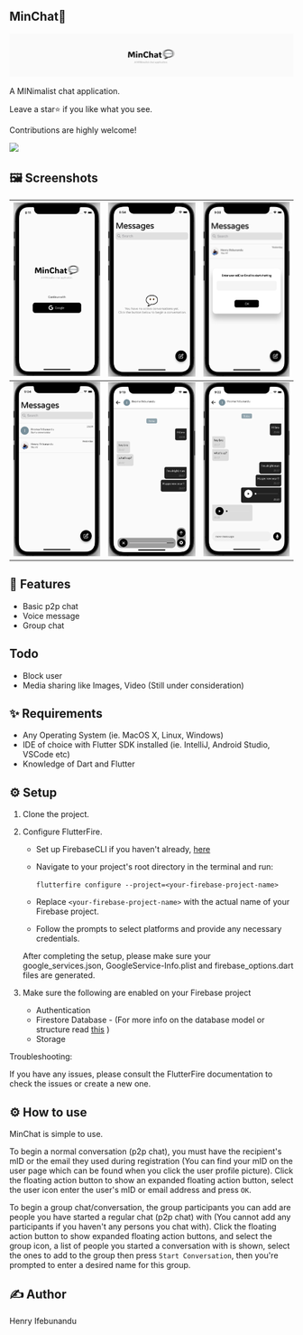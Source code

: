 ## MinChat💬
<p float="">
  <img src= "https://github.com/maykhid/min_chat/blob/main/screenshots/header.png?raw=true" />
</p>

A MINimalist chat application.

Leave a star⭐️ if you like what you see.

Contributions are highly welcome!

<a href="https://drive.google.com/file/d/18sy49tN9OuTGA6b2BSEyy3HHYSuPOQOI/view?usp=sharing"><img src="https://playerzon.com/asset/download.png" width="200"></img></a>

## 🖼 Screenshots
| ![Auth Image](https://github.com/maykhid/min_chat/blob/main/screenshots/auth.png?raw=true) | ![No Chat Image](https://github.com/maykhid/min_chat/blob/main/screenshots/no_chat.png?raw=true) | ![Start Conversation Image](https://github.com/maykhid/min_chat/blob/main/screenshots/start_conversation.png?raw=true) |
|---|---|---|
| ![Messages Image](https://github.com/maykhid/min_chat/blob/main/screenshots/messages.png?raw=true) | ![Chat Voice Modal Image](https://github.com/maykhid/min_chat/blob/main/screenshots/chat_voice_modal.png?raw=true) | ![Chat Image](https://github.com/maykhid/min_chat/blob/main/screenshots/chat.png?raw=true) |


## 💫 Features
* Basic p2p chat
* Voice message
* Group chat 
## Todo
* Block user
* Media sharing like Images, Video (Still under consideration)

## ✨ Requirements
* Any Operating System (ie. MacOS X, Linux, Windows)
* IDE of choice with Flutter SDK installed (ie. IntelliJ, Android Studio, VSCode etc)
* Knowledge of Dart and Flutter

## ⚙️ Setup
1. Clone the project.

2. Configure FlutterFire.

    * Set up FirebaseCLI if you haven't already, [here](https://firebase.google.com/docs/cli#setup_update_cli)
    
    * Navigate to your project's root directory in the terminal and run:
    
      ```flutterfire configure --project=<your-firebase-project-name>```
    
    * Replace ```<your-firebase-project-name>``` with the actual name of your Firebase project. 
    
    * Follow the prompts to select platforms and provide any necessary credentials.

    After completing the setup, please make sure your google_services.json, GoogleService-Info.plist and firebase_options.dart files are generated.
    
3.  Make sure the following are enabled on your Firebase project
    * Authentication
    * Firestore Database - (For more info on the database model or structure read [this](https://medium.com/@henryifebunandu/cloud-firestore-db-structure-for-your-chat-application-64ec77a9f9c0) )
    * Storage
  
Troubleshooting:

If you have any issues, please consult the FlutterFire documentation to check the issues or create a new one. 

## ⚙️ How to use
MinChat is simple to use. 

To begin a normal conversation (p2p chat), you must have the recipient's mID or the email they used during registration (You can find your mID on the user page which can be found when you click the user profile picture). Click the floating action button to show an expanded floating action button, select the user icon enter the user's mID or email address and press `OK`.

To begin a group chat/conversation, the group participants you can add are people you have started a regular chat (p2p chat) with (You cannot add any participants if you haven't any persons you chat with). Click the floating action button to show expanded floating action buttons, and select the group icon, a list of people you started a conversation with is shown, select the ones to add to the group then press `Start Conversation`, then you're prompted to enter a desired name for this group.

## ✍️ Author
Henry Ifebunandu
